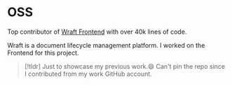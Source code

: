 # OSS

Top contributor of [Wraft Frontend](https://github.com/wraft/wraft-frontend) with over 40k lines of code.

Wraft is a document lifecycle management platform.
I worked on the Frontend for this project.

> [!tldr]
> Just to showcase my previous work.😄
> Can't pin the repo since I contributed from my work GitHub account.
